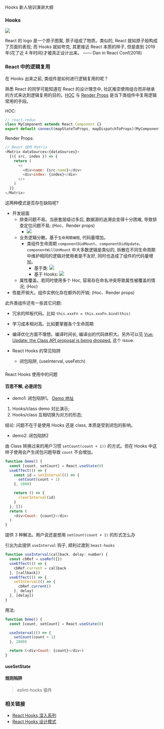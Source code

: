 Hooks 新人培训演讲大纲

### Hooks

![](http://with.muyunyun.cn/ddbdcec2fc39ba350fc74647f4fad6f5.jpg-300)

React 的 logo 是一个原子图案, 原子组成了物质。类似的, React 就如原子般构成了页面的表现; 而 Hooks 就如夸克, 其更接近 React 本质的样子, 但是直到 2019 年(花了近 4 年时间)才被真正设计出来。 —— Dan in React Conf(2018)

### React 中的逻辑复用

在 Hooks 出来之前, 类组件是如何进行逻辑复用的呢？

熟悉 React 的同学可能知道在 React 的设计理念中, 社区推崇使用组合而非继承的方式来达到逻辑复用的目的。[HOC](https://github.com/MuYunyun/blog/blob/master/React/从0到1实现React/8.HOC探索.md) 与 [Render Props](https://github.com/MuYunyun/blog/blob/master/React/从0到1实现React/16.RenderProps.md) 是当下类组件中复用逻辑常用的手段。

HOC:

```js
// react-redux
class MyComponent extends React.Component {}
export default connect(mapStateToProps, mapDispatchToProps)(MyComponent)
```

Render Props:

```js
// Beast 组件 Matrix
<Matrix dataSources={dataSources}>
  {({ src, index }) => {
    return (
      <>
        <div>name: {src.name}</div>
        <div>index: {index}</div>
      </>
    )
  }}
</Matrix>
```

这两种模式是否存在缺陷呢?

* 开发层面
  * 排查问题不易。当嵌套层级过多后, 数据源的追溯会变得十分困难, 导致排查定位问题不易; (Hoc、Render props)
    * ![](http://with.muyunyun.cn/b9147e8bd39e7badccc3190fb473755f.jpg)
  * 业务逻辑分散。基于`生命周期编程`, 代码量增加。
    * 类组件生命周期 `componentDidMount`、`componentDidUpdate`、`componentWillUnMount` 中大多数逻辑是类似的, 拆散在不同生命周期中维护相同的逻辑对使用者是不友好, 同时也造成了组件的代码量增加。
      * 基于类: ![](http://with.muyunyun.cn/0c94989b2eced65c368ff2389464fd0a.jpg-400)
      * 基于 Hooks: ![](http://with.muyunyun.cn/d21d7974dbec9a49603e2211b354496c.jpg-400)
  * 属性覆盖。若同时使用多个 Hoc, 容易存在命名冲突导致属性被覆盖的情况; (Hoc)
* 性能开销大。组件实例化存在额外的开销; (Hoc、Render props)

此外类组件还有一些其它问题:

* 冗余的样板代码。比如 `this.xxxFn = this.xxxFn.bind(this)`
* 学习成本相对高。比如要掌握各个生命周期
* 编译优化方面不理想。编译时间长, 编译出的代码体积大。另外可以见 [Vue: Update: the Class API proposal is being dropped.](https://github.com/vuejs/rfcs/pull/17#issuecomment-494242121) 这个 issue.

* React Hooks 的常见陷阱
  * 闭包陷阱, (useInterval, useFetch)

###
React Hooks 使用中的问题

#### 百思不解, 必是闭包

* demo1: 闭包陷阱1。 [Demo 地址](https://codesandbox.io/s/22y21468r)

1. Hooks/class demo 对比演示;
2. Hooks/class 互相切换为对方的形态;

结论: 问题不在于是使用 Hooks 还是 class, 本质是受到闭包的影响。

* demo2: 闭包陷阱2

由 Class 转换过来的用户习惯 `setCount(count + 1))` 的方式。但在 Hooks 中这样子使用会产生闭包问题导致 `count` 不会增加。

```js
function Demo() {
  const [count, setCount] = React.useState(0)
  useEffect(() => {
    const id = setInterval(() => {
      setCount(count + 1)
    }, 2000)

    return () => {
      clearInterval(id)
    }
  }, [])
  return (
    <div>Count: {count}</div>
  )
}
```

提供 3 种解法。用户说还是想用 `setCount(count + 1)` 的形式怎么办

引出为此提供 `useInterval` 钩子, 顺利过渡到 `beast-hooks`

```js
function useInterval(callback, delay: number) {
  const cbRef = useRef({})
  useEffect(() => {
    cbRef.current = callback
  }, [callback])
  useEffect(() => {
    setInterval(() => {
      cbRef.current()
    }, delay)
  }, [delay])
}
```

用法:

```js
function Demo() {
  const [count, setCount] = React.useState(0)

  useInterval(() => {
    setCount(count + 1)
  }, 2000)

  return (<div>Count: {count}</div>)
}
```

#### useSetState

#### 规则陷阱

> eslint-hooks 插件

### 相关链接

* [React Hooks 深入系列](https://github.com/MuYunyun/blog/blob/master/React/React_Hooks深入系列.md)
* [React Hooks 设计模式](https://github.com/MuYunyun/blog/blob/master/React/React_Hooks设计模式.md)